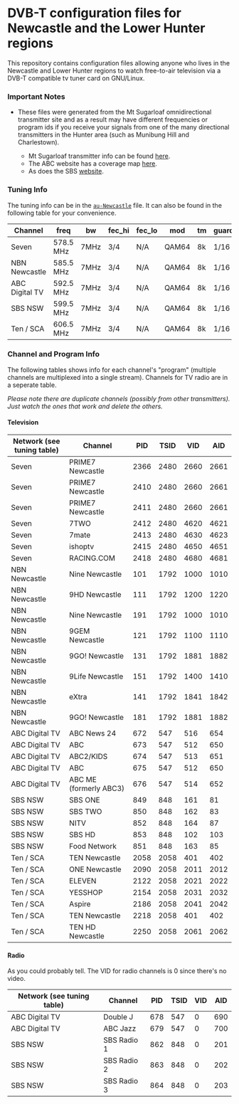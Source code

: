 # DVB-T configuration files for Newcastle and the Lower Hunter regions

This repository contains configuration files allowing anyone who lives in the Newcastle and Lower Hunter regions to watch free-to-air television via a DVB-T compatible tv tuner card on GNU/Linux.

### Important Notes

  * These files were generated from the Mt Sugarloaf omnidirectional transmitter site and as a result may have different frequencies or program ids if you receive your signals from one of the many directional transmitters in the Hunter area (such as Munibung Hill and Charlestown).

      * Mt Sugarloaf transmitter info can be found [here](https://ozdigitaltv.com/transmitters/NSW/12-Mt-Sugarloaf).
      * The ABC website has a coverage map [here](http://www2b.abc.net.au/reception/frequencyfinder/asp/largemap.asp?transmissionid=3567&presdir=).
      * As does the SBS [website](http://www20.sbs.com.au/transmissions/download.php?file=9345newcastle_sbs38_dtv_pubmap.pdf).
      
### Tuning Info

The tuning info can be in the [`au-Newcastle`](au-Newcastle) file. It can also be found in the following table for your convenience.

| Channel        | freq      | bw   | fec_hi | fec_lo | mod   | tm | guard | hi  |
|----------------|-----------|------|--------|--------|-------|----|-------|-----|
| Seven          | 578.5 MHz | 7MHz | 3/4    | N/A    | QAM64 | 8k | 1/16  | N/A |
| NBN Newcastle  | 585.5 MHz | 7MHz | 3/4    | N/A    | QAM64 | 8k | 1/16  | N/A |
| ABC Digital TV | 592.5 MHz | 7MHz | 3/4    | N/A    | QAM64 | 8k | 1/16  | N/A |
| SBS NSW        | 599.5 MHz | 7MHz | 3/4    | N/A    | QAM64 | 8k | 1/16  | N/A |
| Ten / SCA      | 606.5 MHz | 7MHz | 3/4    | N/A    | QAM64 | 8k | 1/16  | N/A |

### Channel and Program Info

The following tables shows info for each channel's "program" (multiple channels are multiplexed into a single stream). Channels for TV radio are in a seperate table.

*Please note there are duplicate channels (possibly from other transmitters). Just watch the ones that work and delete the others.*

#### Television

| Network (see tuning table) | Channel                | PID  | TSID | VID  | AID  |
|----------------------------|------------------------|------|------|------|------|
| Seven                      | PRIME7 Newcastle       | 2366 | 2480 | 2660 | 2661 |
| Seven                      | PRIME7 Newcastle       | 2410 | 2480 | 2660 | 2661 |
| Seven                      | PRIME7 Newcastle       | 2411 | 2480 | 2660 | 2661 |
| Seven                      | 7TWO                   | 2412 | 2480 | 4620 | 4621 |
| Seven                      | 7mate                  | 2413 | 2480 | 4630 | 4623 |
| Seven                      | ishoptv                | 2415 | 2480 | 4650 | 4651 |
| Seven                      | RACING.COM             | 2418 | 2480 | 4680 | 4681 |
| NBN Newcastle              | Nine Newcastle         | 101  | 1792 | 1000 | 1010 |
| NBN Newcastle              | 9HD Newcastle          | 111  | 1792 | 1200 | 1220 |
| NBN Newcastle              | Nine Newcastle         | 191  | 1792 | 1000 | 1010 |
| NBN Newcastle              | 9GEM Newcastle         | 121  | 1792 | 1100 | 1110 |
| NBN Newcastle              | 9GO! Newcastle         | 131  | 1792 | 1881 | 1882 |
| NBN Newcastle              | 9Life Newcastle        | 151  | 1792 | 1400 | 1410 |
| NBN Newcastle              | eXtra                  | 141  | 1792 | 1841 | 1842 |
| NBN Newcastle              | 9GO! Newcastle         | 181  | 1792 | 1881 | 1882 |
| ABC Digital TV             | ABC News 24            | 672  | 547  | 516  | 654  |
| ABC Digital TV             | ABC                    | 673  | 547  | 512  | 650  |
| ABC Digital TV             | ABC2/KIDS              | 674  | 547  | 513  | 651  |
| ABC Digital TV             | ABC                    | 675  | 547  | 512  | 650  |
| ABC Digital TV             | ABC ME (formerly ABC3) | 676  | 547  | 514  | 652  |
| SBS NSW                    | SBS ONE                | 849  | 848  | 161  | 81   |
| SBS NSW                    | SBS TWO                | 850  | 848  | 162  | 83   |
| SBS NSW                    | NITV                   | 852  | 848  | 164  | 87   |
| SBS NSW                    | SBS HD                 | 853  | 848  | 102  | 103  |
| SBS NSW                    | Food Network           | 851  | 848  | 163  | 85   |
| Ten / SCA                  | TEN Newcastle          | 2058 | 2058 | 401  | 402  |
| Ten / SCA                  | ONE Newcastle          | 2090 | 2058 | 2011 | 2012 |
| Ten / SCA                  | ELEVEN                 | 2122 | 2058 | 2021 | 2022 |
| Ten / SCA                  | YESSHOP                | 2154 | 2058 | 2031 | 2032 |
| Ten / SCA                  | Aspire                 | 2186 | 2058 | 2041 | 2042 |
| Ten / SCA                  | TEN Newcastle          | 2218 | 2058 | 401  | 402  |
| Ten / SCA                  | TEN HD Newcastle       | 2250 | 2058 | 2061 | 2062 |

#### Radio

As you could probably tell. The VID for radio channels is 0 since there's no video.

| Network (see tuning table) | Channel     | PID | TSID | VID | AID |
|----------------------------|-------------|-----|------|-----|-----|
| ABC Digital TV             | Double J    | 678 | 547  | 0   | 690 |
| ABC Digital TV             | ABC Jazz    | 679 | 547  | 0   | 700 |
| SBS NSW                    | SBS Radio 1 | 862 | 848  | 0   | 201 |
| SBS NSW                    | SBS Radio 2 | 863 | 848  | 0   | 202 |
| SBS NSW                    | SBS Radio 3 | 864 | 848  | 0   | 203 |
